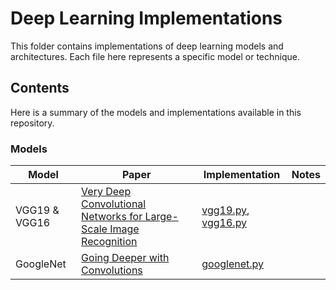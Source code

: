 # Deep Learning Implementations

This folder contains implementations of deep learning models and architectures. Each file here represents a specific model or technique.

## Contents

Here is a summary of the models and implementations available in this repository.

### Models
| **Model**        | **Paper**                                                                 | **Implementation**   | **Notes**                             |
|------------------|-----------------------------------------------------------------------------|----------------------|---------------------------------------|
| VGG19 & VGG16 | [Very Deep Convolutional Networks for Large-Scale Image Recognition](https://arxiv.org/abs/1409.1556) | [vgg19.py](/deep-learning/vgg19.py), [vgg16.py](/deep-learning/vgg16.py) |  |
| GoogleNet | [Going Deeper with Convolutions](https://arxiv.org/abs/1409.4842) | [googlenet.py](/deep-learning/googlenet.py) |  |